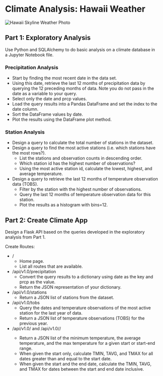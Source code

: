 # Climate Analysis: Hawaii Weather

![Hawaii Skyline Weather Photo](https://github.com/ruthhinkle/sqlalchemy-challenge/blob/main/Images/hawaii.jpg)

## Part 1: Exploratory Analysis
Use Python and SQLAlchemy to do basic analysis on a climate database in a Jupyter Notebook file. 

### Precipitation Analysis

* Start by finding the most recent date in the data set.
* Using this date, retrieve the last 12 months of precipitation data by querying the 12 preceding months of data. Note you do not pass in the date as a variable to your query.
* Select only the date and prcp values.
* Load the query results into a Pandas DataFrame and set the index to the date column.
* Sort the DataFrame values by date.
* Plot the results using the DataFrame plot method.

### Station Analysis
* Design a query to calculate the total number of stations in the dataset.
* Design a query to find the most active stations (i.e. which stations have the most rows?).
    * List the stations and observation counts in descending order.
    * Which station id has the highest number of observations?
    * Using the most active station id, calculate the lowest, highest, and average temperature.
* Design a query to retrieve the last 12 months of temperature observation data (TOBS).
    * Filter by the station with the highest number of observations.
    * Query the last 12 months of temperature observation data for this station.
    * Plot the results as a histogram with bins=12.

## Part 2: Create Climate App
Design a Flask API based on the queries developed in the exploratory analysis from Part 1. 

Create Routes:
* /
    * Home page.
    * List all routes that are available.
* /api/v1.0/precipitation
    * Convert the query results to a dictionary using date as the key and prcp as the value.
    * Return the JSON representation of your dictionary.
* /api/v1.0/stations
    * Return a JSON list of stations from the dataset.
* /api/v1.0/tobs
    * Query the dates and temperature observations of the most active station for the last year of data.
    * Return a JSON list of temperature observations (TOBS) for the previous year.
* /api/v1.0/<start> and /api/v1.0/<start>/<end>
    * Return a JSON list of the minimum temperature, the average temperature, and the max temperature for a given start or start-end range.
    * When given the start only, calculate TMIN, TAVG, and TMAX for all dates greater than and equal to the start date.
    * When given the start and the end date, calculate the TMIN, TAVG, and TMAX for dates between the start and end date inclusive.


